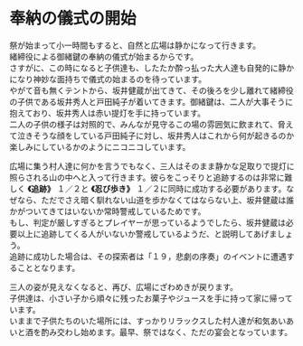 # 奉納の儀式の開始  
  
祭が始まって小一時間もすると、自然と広場は静かになって行きます。  
緒締役による御緒鍵の奉納の儀式が始まるからです。  
さすがに、この時になると子供達も、したたか酔っ払った大人達も自発的に静かになり神妙な面持ちで儀式の始まるのを待っています。  
やがて音も無くテントから、坂井健蔵が出てきて、その後ろを少し離れて緒締役の子供である坂井秀人と戸田純子が着いてきます。御緒鍵は、二人が大事そうに抱えており、坂井秀人は赤い提灯を手に持っています。  
二人の子供の様子は対照的で、みんなが見守るこの場の雰囲気に飲まれて、脅えて泣きそうな顔をしている戸田純子に対し、坂井秀人はこれから何が起きるのか楽しみにしているかのようにニコニコしています。  
  
広場に集う村人達に何かを言うでもなく、三人はそのまま静かな足取りで提灯に照らされる山の中へと入って行きます。彼らをこっそりと追跡するのは非常に難しく **《追跡》** １／２と **《忍び歩き》** １／２に同時に成功する必要があります。なぜなら、ただでさえ暗く馴れない山道を歩かなくてはならない上、坂井健蔵は誰かがついてきてはいないか常時警戒しているためです。  
もし、判定が厳しすぎるとプレイヤーが思っているようでしたら、坂井健蔵は必要以上に追跡してくる人がいないか警戒しているようだ、と説明してあげましょう。  
追跡に成功した場合は、その探索者は「１９，悲劇の序奏」のイベントに遭遇することとなります。  
  
三人の姿が見えなくなると、再び、広場にざわめきが戻ります。  
子供達は、小さい子から順々に残ったお菓子やジュースを手に持って家に帰っています。  
いままで子供たちのいた場所には、すっかりリラックスした村人達が和気あいあいと酒を酌み交わし始めます。最早、祭ではなく、ただの宴会となっています。  
  
  
